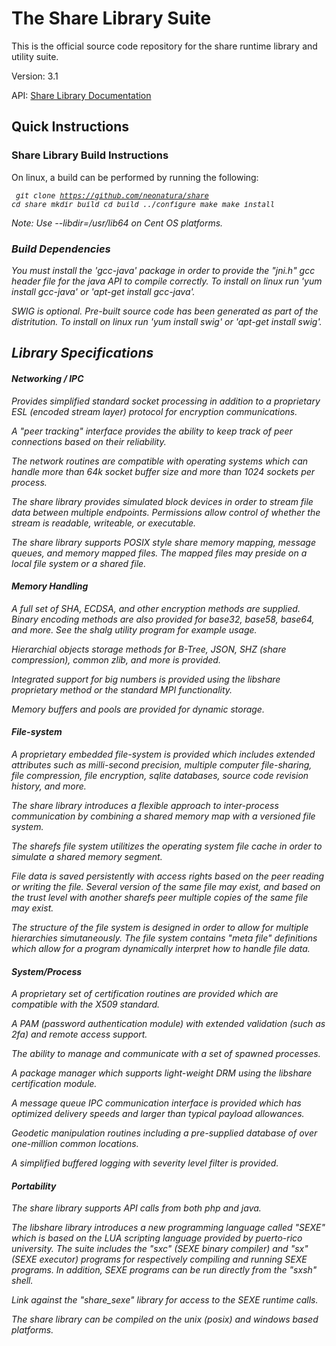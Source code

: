 <h1>The Share Library Suite</h1>

This is the official source code repository for the share runtime library and utility suite. 

Version: 3.1

API: <a href="http://www.sharelib.net/libshare/">Share Library Documentation</a>

<h2>Quick Instructions</h2>

<h3>Share Library Build Instructions</h3>

On linux, a build can be performed by running the following:
<i><small><pre>
  git clone https://github.com/neonatura/share
  cd share
  mkdir build
  cd build
  ../configure
  make
  make install
</pre></small><i>

 Note: Use --libdir=/usr/lib64 on Cent OS platforms.

<h3>Build Dependencies</h3>

You must install the 'gcc-java' package in order to provide the "jni.h" gcc header file for the java API to compile correctly. To install on linux run 'yum install gcc-java' or 'apt-get install gcc-java'.

SWIG is optional. Pre-built source code has been generated as part of the distritution. To install on linux run 'yum install swig' or 'apt-get install swig'.

<h2>Library Specifications</h2> 

<h4>Networking / IPC</h4>
Provides simplified standard socket processing in addition to a proprietary ESL (encoded stream layer) protocol for encryption communications.

A "peer tracking" interface provides the ability to keep track of peer connections based on their reliability.

The network routines are compatible with operating systems which can handle more than 64k socket buffer size and more than 1024 sockets per process.

The share library provides simulated block devices in order to stream file data between multiple endpoints. Permissions allow control of whether the stream is readable, writeable, or executable. 

The share library supports POSIX style share memory mapping, message queues, and memory mapped files. The mapped files may preside on a local file system or a shared file.

<h4>Memory Handling</h4>
A full set of SHA, ECDSA, and other encryption methods are supplied. Binary encoding methods are also provided for base32, base58, base64, and more. See the shalg utility program for example usage.

Hierarchial objects storage methods for B-Tree, JSON, SHZ (share compression), common zlib, and more is provided.

Integrated support for big numbers is provided using the libshare proprietary method or the standard MPI functionality.

Memory buffers and pools are provided for dynamic storage.

<h4>File-system</h4>
A proprietary embedded file-system is provided which includes extended attributes such as milli-second precision, multiple computer file-sharing, file compression, file encryption, sqlite databases, source code revision history, and more.

The share library introduces a flexible approach to inter-process communication by combining a shared memory map with a versioned file system.

The sharefs file system utilitizes the operating system file cache in order to simulate a shared memory segment. 

File data is saved persistently with access rights based on the peer reading or writing the file. Several version of the same file may exist, and based on the trust level with another sharefs peer multiple copies of the same file may exist.

The structure of the file system is designed in order to allow for multiple hierarchies simutaneously. The file system contains "meta file" definitions which allow for a program dynamically interpret how to handle file data. 

<h4>System/Process</h4>
A proprietary set of certification routines are provided which are compatible with the X509 standard.

A PAM (password authentication module) with extended validation (such as 2fa) and remote access support.

The ability to manage and communicate with a set of spawned processes.

A package manager which supports light-weight DRM using the libshare certification module.

A message queue IPC communication interface is provided which has optimized delivery speeds and larger than typical payload allowances. 

Geodetic manipulation routines including a pre-supplied database of over one-million common locations. 

A simplified buffered logging with severity level filter is provided.

<h4>Portability</h4>

The share library supports API calls from both php and java.

The libshare library introduces a new programming language called "SEXE" which is based on the LUA scripting language provided by puerto-rico university. The suite includes the "sxc" (SEXE binary compiler) and "sx" (SEXE executor) programs for respectively compiling and running SEXE programs. In addition, SEXE programs can be run directly from the "sxsh" shell.

Link against the "share_sexe" library for access to the SEXE runtime calls.

The share library can be compiled on the unix (posix) and windows based platforms.
